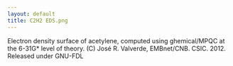 ```yaml
---
layout: default
title: C2H2 EDS.png
---
```


Electron density surface of acetylene, computed using ghemical/MPQC at the 6-31G\* level of theory. (C) José R. Valverde, EMBnet/CNB. CSIC. 2012. Released under GNU-FDL
